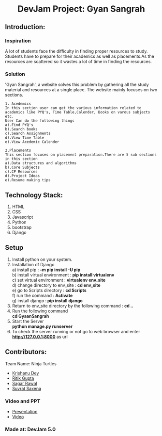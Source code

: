 <h1 align="center">DevJam Project: Gyan Sangrah</h1>


## Introduction:
### Inspiration
   A lot of students face the difficulty in finding proper resources to study. Students have to prepare for their academics as well as placements.As the resources are scattered so it wastes a lot of time in finding the resources.
### Solution
   'Gyan Sangrah', a website solves this problem by gathering all the study material and resources at a single place. The website mainly focuses on two sections.
    
    1. Acedemics
    In this section user can get the various information related to academics like PYQ's, Time Table,Calender, Books on varous subjects etc.
    User Can do the following things
    a).Find PYQ's
    b).Search books
    c).Search Assignments
    d).View Time Table
    e).View Acedemic Calender
    
    2.Placements
    This section focuses on placement preparation.There are 5 sub sections in this section 
    a).Data structures and algorithms
    b).Core Subjects
    c).CP Resources
    d).Project Ideas
    e).Resume making tips
   
  
## Technology Stack:
  1) HTML
  3) CSS
  4) Javascript
  5) Python
  6) bootstrap
  7) Django
  
  
## Setup
  1) Install python on your system.
  2) Installation of Django<br>
       a) install pip : <b>-m pip install -U pip</b><br>
       b) install virtual environment : <b>pip install virtualenv</b><br>
       c) set virtual environment  : <b>virtualenv env_site</b><br>
       d) change directory to env_site : <b>cd env_site</b><br>
       e) go to Scripts directory : <b>cd Scripts</b><br>
       f) run the command : <b>Activate</b><br>
       g) install django :<b> pip install django</b>
  3) Return to env_site directory by the following command :
       <b>cd .. </b>
  4) Run the following command<br>
       <b>cd GyaanSangrah</b>
  5) Start the Server<br>
       <b>python manage.py runserver</b>
  6) To check the server running or not go to web browser and enter<br>
       <b> http://127.0.0.1:8000</b> as url


## Contributors:

Team Name: Ninja Turtles

* [Krishanu Dey](https://github.com/KRISHANU1920)
* [Ritik Gupta](https://github.com/Ritik0505)
* [Sagar Rawal](https://github.com/sagar2001rawal)
* [Suvrat Saxena](https://github.com/suv-1312)

### Video and PPT

* [Presentation](https://www.canva.com/design/DAFBrExaov0/nLJEoN9okbD1_aHo04RPCw/view?utm_content=DAFBrExaov0&utm_campaign=designshare&utm_medium=link2&utm_source=sharebutton)
* [Video](https://drive.google.com/file/d/1-OI6B00JLDHLO4aJllg5GW9BG_sCbB59/view?usp=drivesdk)

### Made at: DevJam 5.0

